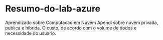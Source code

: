 # Resumo-do-lab-azure
Aprendizado sobre Computacao em Nuvem
Apendi sobre nuvem privada, publica e hibrida. 
O custo, de acordo com o volume de dodos e necessidade do usuario.
